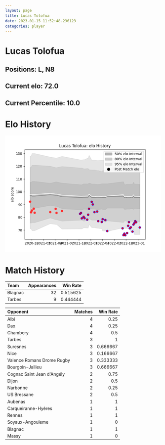 ```yaml
---  
layout: page  
title: Lucas Tolofua  
date: 2023-01-15 11:52:48.236123  
categories: player  
---
```

# Lucas Tolofua

## Positions: L, N8

## Current elo: 72.0

## Current Percentile: 10.0

# Elo History


![elo history](history_LucasTolofua.png)
# Match History


| Team    |   Appearances |   Win Rate |
|:--------|--------------:|-----------:|
| Blagnac |            32 |   0.515625 |
| Tarbes  |             9 |   0.444444 |

| Opponent                   |   Matches |   Win Rate |
|:---------------------------|----------:|-----------:|
| Albi                       |         4 |   0.25     |
| Dax                        |         4 |   0.25     |
| Chambery                   |         4 |   0.5      |
| Tarbes                     |         3 |   1        |
| Suresnes                   |         3 |   0.666667 |
| Nice                       |         3 |   0.166667 |
| Valence Romans Drome Rugby |         3 |   0.333333 |
| Bourgoin-Jallieu           |         3 |   0.666667 |
| Cognac Saint Jean d'Angély |         2 |   0.75     |
| Dijon                      |         2 |   0.5      |
| Narbonne                   |         2 |   0.25     |
| US Bressane                |         2 |   0.5      |
| Aubenas                    |         1 |   1        |
| Carqueiranne-Hyères        |         1 |   1        |
| Rennes                     |         1 |   1        |
| Soyaux-Angouleme           |         1 |   0        |
| Blagnac                    |         1 |   1        |
| Massy                      |         1 |   0        |
